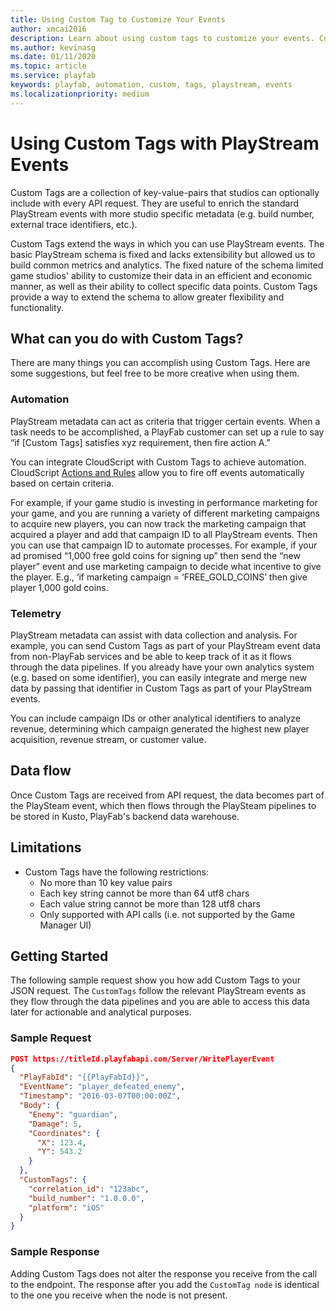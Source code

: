 ```yaml
---
title: Using Custom Tag to Customize Your Events
author: xmcai2016
description: Learn about using custom tags to customize your events. Custom tags are a collection of key-value-pairs that studios can optionally include with an API request.
ms.author: kevinasg
ms.date: 01/11/2020
ms.topic: article
ms.service: playfab
keywords: playfab, automation, custom, tags, playstream, events
ms.localizationpriority: medium
---
```


# Using Custom Tags with PlayStream Events

Custom Tags are a collection of key-value-pairs that studios can optionally include with every API request. They are useful to  enrich the standard PlayStream events with more studio specific metadata (e.g. build number, external trace identifiers, etc.). 

Custom Tags extend the ways in which you can use PlayStream events. The basic PlayStream schema is fixed and lacks extensibility but allowed us to build common metrics and analytics. The fixed nature of the schema limited game studios' ability to customize their data in an efficient and economic manner, as well as their ability to collect specific data points. Custom Tags provide a way to extend the schema to allow greater flexibility and functionality.

## What can you do with Custom Tags?
There are many things you can accomplish using Custom Tags. Here are some suggestions, but feel free to be more creative when using them.
### Automation
PlayStream metadata can act as criteria that trigger certain events. When a task needs to be accomplished, a PlayFab customer can set up a rule to say “if [Custom Tags] satisfies xyz requirement, then fire action A.” 
 
You can integrate CloudScript with Custom Tags to achieve automation. CloudScript [Actions and Rules](../acting-data/action-rules-overview.md) allow you to fire off events automatically based on certain criteria.  

For example, if your game studio is investing in performance marketing for your game, and you are running a variety of different marketing campaigns to acquire new players, you can now track the marketing campaign that acquired a player and add that campaign ID to all PlayStream events. Then you can use that campaign ID to automate processes. For example, if your ad promised “1,000 free gold coins for signing up” then send the “new player” event and use marketing campaign to decide what incentive to give the player. E.g., ‘if marketing campaign = ‘FREE_GOLD_COINS’ then give player 1,000 gold coins.


### Telemetry
PlayStream metadata can assist with data collection and analysis. For example, you can send Custom Tags as part of your PlayStream event data from non-PlayFab services and be able to keep track of it as it flows through the data pipelines.
If you already have your own analytics system (e.g. based on some identifier), you can easily integrate and merge new data by passing that identifier in Custom Tags as part of your PlayStream events.

You can include campaign IDs or other analytical identifiers to analyze revenue, determining which campaign generated the highest new player acquisition, revenue stream, or customer value. 
 
## Data flow
Once Custom Tags are received from API request, the data becomes part of the PlaySteam event, which then flows through the PlaySteam pipelines to be stored in Kusto, PlayFab's backend data warehouse.

## Limitations 
- Custom Tags have the following restrictions:
   - No more than 10 key value pairs
   - Each key string cannot be more than 64 utf8 chars
   - Each value string cannot be more than 128 utf8 chars
   - Only supported with API calls (i.e. not supported by the Game Manager UI)

## Getting Started

The following sample request show you how add Custom Tags to your JSON request.
The `CustomTags` follow the relevant PlayStream events as they flow through the data pipelines and you are able to access this data later for actionable and analytical purposes.
### Sample Request
``` json
POST https://titleId.playfabapi.com/Server/WritePlayerEvent
{
  "PlayFabId": "{{PlayFabId}}",
  "EventName": "player_defeated_enemy",
  "Timestamp": "2016-03-07T00:00:00Z",
  "Body": {
    "Enemy": "guardian",
    "Damage": 5,
    "Coordinates": {
      "X": 123.4,
      "Y": 543.2
    }
  },
  "CustomTags": {
    "correlation_id": "123abc",
    "build_number": "1.0.0.0",
    "platform": "iOS"
  }
}
```
### Sample Response
Adding Custom Tags does not alter the response you receive from the call to the endpoint. The response after you add the `CustomTag node` is identical to the one you receive when the node is not present.